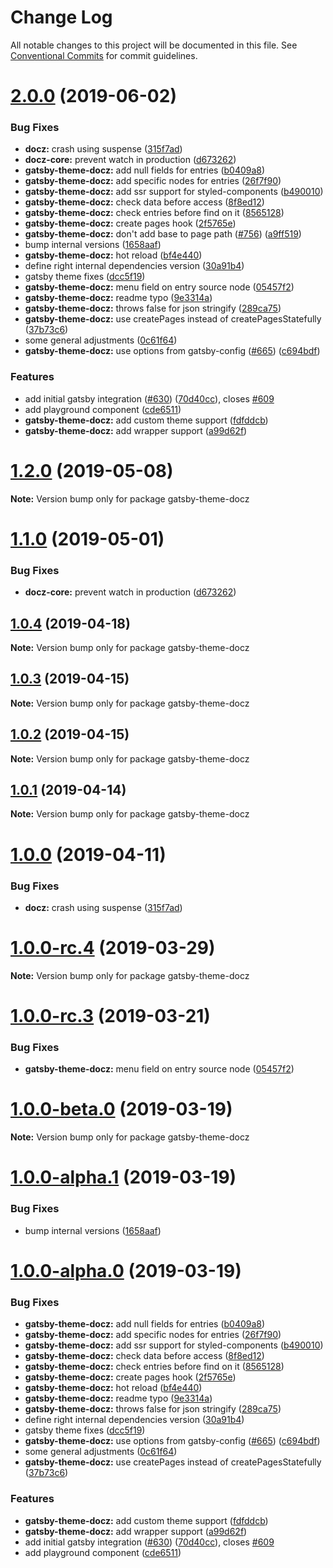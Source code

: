 # Change Log

All notable changes to this project will be documented in this file.
See [Conventional Commits](https://conventionalcommits.org) for commit guidelines.

# [2.0.0](http://nicolasbouffard/docz/compare/v0.2.0...v2.0.0) (2019-06-02)


### Bug Fixes

* **docz:** crash using suspense ([315f7ad](http://nicolasbouffard/docz/commits/315f7ad))
* **docz-core:** prevent watch in production ([d673262](http://nicolasbouffard/docz/commits/d673262))
* **gatsby-theme-docz:** add null fields for entries ([b0409a8](http://nicolasbouffard/docz/commits/b0409a8))
* **gatsby-theme-docz:** add specific nodes for entries ([26f7f90](http://nicolasbouffard/docz/commits/26f7f90))
* **gatsby-theme-docz:** add ssr support for styled-components ([b490010](http://nicolasbouffard/docz/commits/b490010))
* **gatsby-theme-docz:** check data before access ([8f8ed12](http://nicolasbouffard/docz/commits/8f8ed12))
* **gatsby-theme-docz:** check entries before find on it ([8565128](http://nicolasbouffard/docz/commits/8565128))
* **gatsby-theme-docz:** create pages hook ([2f5765e](http://nicolasbouffard/docz/commits/2f5765e))
* **gatsby-theme-docz:** don't add base to page path ([#756](http://nicolasbouffard/docz/issues/756)) ([a9ff519](http://nicolasbouffard/docz/commits/a9ff519))
* bump internal versions ([1658aaf](http://nicolasbouffard/docz/commits/1658aaf))
* **gatsby-theme-docz:** hot reload ([bf4e440](http://nicolasbouffard/docz/commits/bf4e440))
* define right internal dependencies version ([30a91b4](http://nicolasbouffard/docz/commits/30a91b4))
* gatsby theme fixes ([dcc5f19](http://nicolasbouffard/docz/commits/dcc5f19))
* **gatsby-theme-docz:** menu field on entry source node ([05457f2](http://nicolasbouffard/docz/commits/05457f2))
* **gatsby-theme-docz:** readme typo ([9e3314a](http://nicolasbouffard/docz/commits/9e3314a))
* **gatsby-theme-docz:** throws false for json stringify ([289ca75](http://nicolasbouffard/docz/commits/289ca75))
* **gatsby-theme-docz:** use createPages instead of createPagesStatefully ([37b73c6](http://nicolasbouffard/docz/commits/37b73c6))
* some general adjustments ([0c61f64](http://nicolasbouffard/docz/commits/0c61f64))
* **gatsby-theme-docz:** use options from gatsby-config ([#665](http://nicolasbouffard/docz/issues/665)) ([c694bdf](http://nicolasbouffard/docz/commits/c694bdf))


### Features

* add initial gatsby integration ([#630](http://nicolasbouffard/docz/issues/630)) ([70d40cc](http://nicolasbouffard/docz/commits/70d40cc)), closes [#609](http://nicolasbouffard/docz/issues/609)
* add playground component ([cde6511](http://nicolasbouffard/docz/commits/cde6511))
* **gatsby-theme-docz:** add custom theme support ([fdfddcb](http://nicolasbouffard/docz/commits/fdfddcb))
* **gatsby-theme-docz:** add wrapper support ([a99d62f](http://nicolasbouffard/docz/commits/a99d62f))





# [1.2.0](https://github.com/pedronauck/docz/compare/v1.1.0...v1.2.0) (2019-05-08)

**Note:** Version bump only for package gatsby-theme-docz





# [1.1.0](https://github.com/pedronauck/docz/compare/v1.0.4...v1.1.0) (2019-05-01)


### Bug Fixes

* **docz-core:** prevent watch in production ([d673262](https://github.com/pedronauck/docz/commit/d673262))





## [1.0.4](https://github.com/pedronauck/docz/compare/v1.0.3...v1.0.4) (2019-04-18)

**Note:** Version bump only for package gatsby-theme-docz





## [1.0.3](https://github.com/pedronauck/docz/compare/v1.0.2...v1.0.3) (2019-04-15)

**Note:** Version bump only for package gatsby-theme-docz





## [1.0.2](https://github.com/pedronauck/docz/compare/v1.0.1...v1.0.2) (2019-04-15)

**Note:** Version bump only for package gatsby-theme-docz





## [1.0.1](https://github.com/pedronauck/docz/compare/v1.0.0...v1.0.1) (2019-04-14)

**Note:** Version bump only for package gatsby-theme-docz





# [1.0.0](https://github.com/pedronauck/docz/compare/v1.0.0-rc.8...v1.0.0) (2019-04-11)


### Bug Fixes

* **docz:** crash using suspense ([315f7ad](https://github.com/pedronauck/docz/commit/315f7ad))





# [1.0.0-rc.4](https://github.com/pedronauck/docz/compare/v1.0.0-rc.3...v1.0.0-rc.4) (2019-03-29)

**Note:** Version bump only for package gatsby-theme-docz





# [1.0.0-rc.3](https://github.com/pedronauck/docz/compare/v1.0.0-rc.2...v1.0.0-rc.3) (2019-03-21)


### Bug Fixes

* **gatsby-theme-docz:** menu field on entry source node ([05457f2](https://github.com/pedronauck/docz/commit/05457f2))





# [1.0.0-beta.0](https://github.com/pedronauck/docz/compare/v1.0.0-alpha.1...v1.0.0-beta.0) (2019-03-19)

**Note:** Version bump only for package gatsby-theme-docz





# [1.0.0-alpha.1](https://github.com/pedronauck/docz/compare/v1.0.0-alpha.0...v1.0.0-alpha.1) (2019-03-19)


### Bug Fixes

* bump internal versions ([1658aaf](https://github.com/pedronauck/docz/commit/1658aaf))





# [1.0.0-alpha.0](https://github.com/pedronauck/docz/compare/v0.13.5...v1.0.0-alpha.0) (2019-03-19)


### Bug Fixes

* **gatsby-theme-docz:** add null fields for entries ([b0409a8](https://github.com/pedronauck/docz/commit/b0409a8))
* **gatsby-theme-docz:** add specific nodes for entries ([26f7f90](https://github.com/pedronauck/docz/commit/26f7f90))
* **gatsby-theme-docz:** add ssr support for styled-components ([b490010](https://github.com/pedronauck/docz/commit/b490010))
* **gatsby-theme-docz:** check data before access ([8f8ed12](https://github.com/pedronauck/docz/commit/8f8ed12))
* **gatsby-theme-docz:** check entries before find on it ([8565128](https://github.com/pedronauck/docz/commit/8565128))
* **gatsby-theme-docz:** create pages hook ([2f5765e](https://github.com/pedronauck/docz/commit/2f5765e))
* **gatsby-theme-docz:** hot reload ([bf4e440](https://github.com/pedronauck/docz/commit/bf4e440))
* **gatsby-theme-docz:** readme typo ([9e3314a](https://github.com/pedronauck/docz/commit/9e3314a))
* **gatsby-theme-docz:** throws false for json stringify ([289ca75](https://github.com/pedronauck/docz/commit/289ca75))
* define right internal dependencies version ([30a91b4](https://github.com/pedronauck/docz/commit/30a91b4))
* gatsby theme fixes ([dcc5f19](https://github.com/pedronauck/docz/commit/dcc5f19))
* **gatsby-theme-docz:** use options from gatsby-config ([#665](https://github.com/pedronauck/docz/issues/665)) ([c694bdf](https://github.com/pedronauck/docz/commit/c694bdf))
* some general adjustments ([0c61f64](https://github.com/pedronauck/docz/commit/0c61f64))
* **gatsby-theme-docz:** use createPages instead of createPagesStatefully ([37b73c6](https://github.com/pedronauck/docz/commit/37b73c6))


### Features

* **gatsby-theme-docz:** add custom theme support ([fdfddcb](https://github.com/pedronauck/docz/commit/fdfddcb))
* **gatsby-theme-docz:** add wrapper support ([a99d62f](https://github.com/pedronauck/docz/commit/a99d62f))
* add initial gatsby integration ([#630](https://github.com/pedronauck/docz/issues/630)) ([70d40cc](https://github.com/pedronauck/docz/commit/70d40cc)), closes [#609](https://github.com/pedronauck/docz/issues/609)
* add playground component ([cde6511](https://github.com/pedronauck/docz/commit/cde6511))
